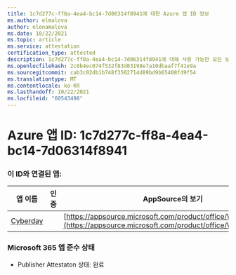 ```yaml
---
title: 1c7d277c-ff8a-4ea4-bc14-7d06314f8941에 대한 Azure 앱 ID 정보
ms.author: elmalova
author: elenamalova
ms.date: 10/22/2021
ms.topic: article
ms.service: attestation
certification_type: attested
description: 1c7d277c-ff8a-4ea4-bc14-7d06314f8941에 대해 사용 가능한 모든 보안 및 규정 준수 정보입니다.
ms.openlocfilehash: 2c8b4ec074f532f83d83198e7a10dbaaf7f41e9a
ms.sourcegitcommit: cab3c02db1b748f3502714d89bd9b65408fd9f54
ms.translationtype: MT
ms.contentlocale: ko-KR
ms.lasthandoff: 10/22/2021
ms.locfileid: "60543498"
---
```

# <a name="azure-app-id-1c7d277c-ff8a-4ea4-bc14-7d06314f8941"></a>Azure 앱 ID: 1c7d277c-ff8a-4ea4-bc14-7d06314f8941


### <a name="apps-associated-with-this-id"></a>이 ID와 연결된 앱:
| **앱 이름** | **인증** | **AppSource의 보기** |
|--------------|---------------|-----------------------|
| [Cyberday](https://docs.microsoft.com/microsoft-365-app-certification/forward/WA200001774) |  | [https://appsource.microsoft.com/product/office/WA200001774](https://appsource.microsoft.com/product/office/WA200001774) |

### <a name="microsoft-365-app-compliance-status"></a>Microsoft 365 앱 준수 상태
- Publisher Attestaton 상태: 완료
